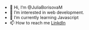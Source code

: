 - 👋 Hi, I’m @JuliaBorisovaM
- 👀 I’m interested in web development.
- 🌱 I’m currently learning Javascript
- 📫 How to reach me [LinkdIn](https://www.linkedin.com/in/julia-borisova-1a21061a8/)

<!---
JuliaBorisovaM/JuliaBorisovaM is a ✨ special ✨ repository because its `README.md` (this file) appears on your GitHub profile.
You can click the Preview link to take a look at your changes.
--->
